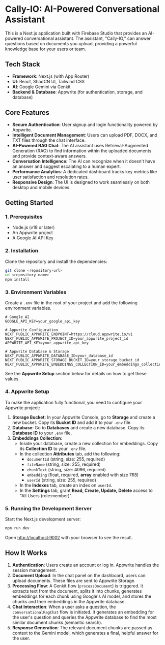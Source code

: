 # Cally-IO: AI-Powered Conversational Assistant

This is a Next.js application built with Firebase Studio that provides an AI-powered conversational assistant. The assistant, "Cally-IO," can answer questions based on documents you upload, providing a powerful knowledge base for your users or team.

## Tech Stack

- **Framework**: Next.js (with App Router)
- **UI**: React, ShadCN UI, Tailwind CSS
- **AI**: Google Gemini via Genkit
- **Backend & Database**: Appwrite (for authentication, storage, and database)

## Core Features

- **Secure Authentication**: User signup and login functionality powered by Appwrite.
- **Intelligent Document Management**: Users can upload PDF, DOCX, and TXT files through the chat interface.
- **AI-Powered RAG Chat**: The AI assistant uses Retrieval-Augmented Generation (RAG) to find information within the uploaded documents and provide context-aware answers.
- **Conversation Intelligence**: The AI can recognize when it doesn't have an answer and suggest escalating to a human expert.
- **Performance Analytics**: A dedicated dashboard tracks key metrics like user satisfaction and resolution rates.
- **Responsive Design**: The UI is designed to work seamlessly on both desktop and mobile devices.

## Getting Started

### 1. Prerequisites

- Node.js (v18 or later)
- An Appwrite project
- A Google AI API Key

### 2. Installation

Clone the repository and install the dependencies:

```bash
git clone <repository-url>
cd <repository-name>
npm install
```

### 3. Environment Variables

Create a `.env` file in the root of your project and add the following environment variables.

```
# Google AI
GOOGLE_API_KEY=your_google_api_key

# Appwrite Configuration
NEXT_PUBLIC_APPWRITE_ENDPOINT=https://cloud.appwrite.io/v1
NEXT_PUBLIC_APPWRITE_PROJECT_ID=your_appwrite_project_id
APPWRITE_API_KEY=your_appwrite_api_key

# Appwrite Database & Storage
NEXT_PUBLIC_APPWRITE_DATABASE_ID=your_database_id
NEXT_PUBLIC_APPWRITE_STORAGE_BUCKET_ID=your_storage_bucket_id
NEXT_PUBLIC_APPWRITE_EMBEDDINGS_COLLECTION_ID=your_embeddings_collection_id
```

See the **Appwrite Setup** section below for details on how to get these values.

### 4. Appwrite Setup

To make the application fully functional, you need to configure your Appwrite project:

1.  **Storage Bucket**: In your Appwrite Console, go to **Storage** and create a new bucket. Copy its **Bucket ID** and add it to your `.env` file.
2.  **Database**: Go to **Databases** and create a new database. Copy its **Database ID** to your `.env` file.
3.  **Embeddings Collection**:
    *   Inside your database, create a new collection for embeddings. Copy its **Collection ID** to your `.env` file.
    *   In the collection **Attributes** tab, add the following:
        *   `documentId` (string, size: 255, required)
        *   `fileName` (string, size: 255, required)
        *   `chunkText` (string, size: 4096, required)
        *   `embedding` (float, required, **array** enabled with size 768)
        *   `userId` (string, size: 255, required)
    *   In the **Indexes** tab, create an index on `userId`.
    *   In the **Settings** tab, grant **Read, Create, Update, Delete** access to "All Users (role:member)".

### 5. Running the Development Server

Start the Next.js development server:

```bash
npm run dev
```

Open [http://localhost:9002](http://localhost:9002) with your browser to see the result.

## How It Works

1.  **Authentication**: Users create an account or log in. Appwrite handles the session management.
2.  **Document Upload**: In the chat panel on the dashboard, users can upload documents. These files are sent to Appwrite Storage.
3.  **Processing Flow**: A Genkit flow (`processDocument`) is triggered. It extracts text from the document, splits it into chunks, generates embeddings for each chunk using Google's AI model, and stores the chunks and their embeddings in the Appwrite database.
4.  **Chat Interaction**: When a user asks a question, the `conversationalRagChat` flow is initiated. It generates an embedding for the user's question and queries the Appwrite database to find the most similar document chunks (semantic search).
5.  **Response Generation**: The relevant document chunks are passed as context to the Gemini model, which generates a final, helpful answer for the user.